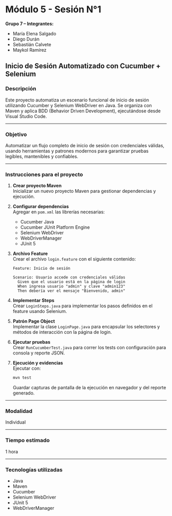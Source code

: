# Módulo 5 - Sesión N°1  
**Grupo 7 – Integrantes:**  
- María Elena Salgado  
- Diego Durán  
- Sebastián Calvete  
- Maykol Ramírez
  

## Inicio de Sesión Automatizado con Cucumber + Selenium

### Descripción  
Este proyecto automatiza un escenario funcional de inicio de sesión utilizando Cucumber y Selenium WebDriver en Java. Se organiza con Maven y aplica BDD (Behavior Driven Development), ejecutándose desde Visual Studio Code.

---

### Objetivo  
Automatizar un flujo completo de inicio de sesión con credenciales válidas, usando herramientas y patrones modernos para garantizar pruebas legibles, mantenibles y confiables.

---

### Instrucciones para el proyecto  

1. **Crear proyecto Maven**  
   Inicializar un nuevo proyecto Maven para gestionar dependencias y ejecución.

2. **Configurar dependencias**  
   Agregar en `pom.xml` las librerías necesarias:  
   - Cucumber Java  
   - Cucumber JUnit Platform Engine  
   - Selenium WebDriver  
   - WebDriverManager  
   - JUnit 5  

3. **Archivo Feature**  
   Crear el archivo `login.feature` con el siguiente contenido:

   ```gherkin
   Feature: Inicio de sesión

   Scenario: Usuario accede con credenciales válidas
     Given que el usuario está en la página de login
     When ingresa usuario "admin" y clave "admin123"
     Then debería ver el mensaje "Bienvenido, admin"
   ```

4. **Implementar Steps**  
   Crear `LoginSteps.java` para implementar los pasos definidos en el feature usando Selenium.

5. **Patrón Page Object**  
   Implementar la clase `LoginPage.java` para encapsular los selectores y métodos de interacción con la página de login.

6. **Ejecutar pruebas**  
   Crear `RunCucumberTest.java` para correr los tests con configuración para consola y reporte JSON.

7. **Ejecución y evidencias**  
   Ejecutar con:  
   ```bash
   mvn test
   ```  
   Guardar capturas de pantalla de la ejecución en navegador y del reporte generado.

---

### Modalidad  
Individual

---

### Tiempo estimado  
1 hora

---

### Tecnologías utilizadas  
- Java  
- Maven  
- Cucumber  
- Selenium WebDriver  
- JUnit 5  
- WebDriverManager  
